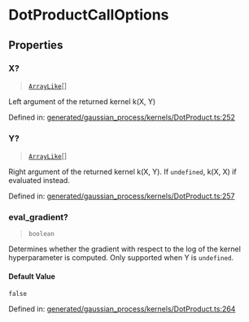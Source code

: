 # DotProductCallOptions

## Properties

### X?

> [`ArrayLike`](../types/ArrayLike.md)[]

Left argument of the returned kernel k(X, Y)

Defined in:  [generated/gaussian\_process/kernels/DotProduct.ts:252](https://github.com/transitive-bullshit/scikit-learn-ts/blob/122b3c0/packages/sklearn/src/generated/gaussian_process/kernels/DotProduct.ts#L252)

### Y?

> [`ArrayLike`](../types/ArrayLike.md)[]

Right argument of the returned kernel k(X, Y). If `undefined`, k(X, X) if evaluated instead.

Defined in:  [generated/gaussian\_process/kernels/DotProduct.ts:257](https://github.com/transitive-bullshit/scikit-learn-ts/blob/122b3c0/packages/sklearn/src/generated/gaussian_process/kernels/DotProduct.ts#L257)

### eval\_gradient?

> `boolean`

Determines whether the gradient with respect to the log of the kernel hyperparameter is computed. Only supported when Y is `undefined`.

#### Default Value

`false`

Defined in:  [generated/gaussian\_process/kernels/DotProduct.ts:264](https://github.com/transitive-bullshit/scikit-learn-ts/blob/122b3c0/packages/sklearn/src/generated/gaussian_process/kernels/DotProduct.ts#L264)
